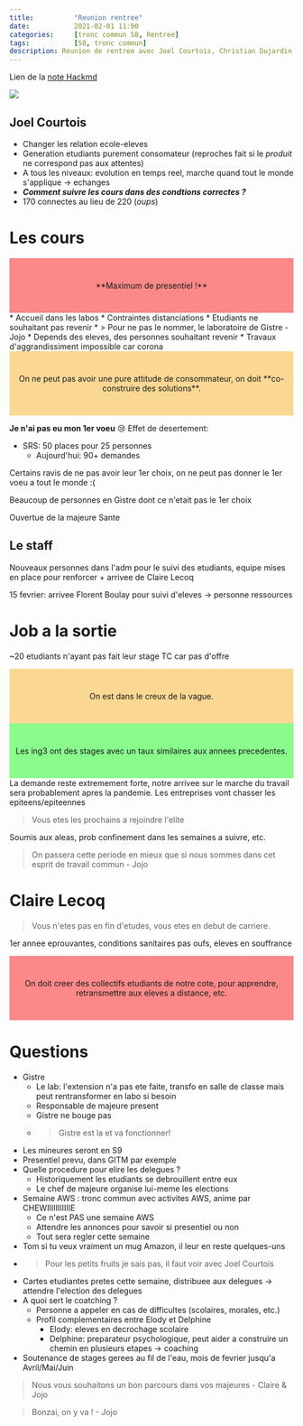 ```yaml
---
title:          "Reunion rentree"
date:           2021-02-01 11:00
categories:     [tronc commun S8, Rentree]
tags:           [S8, tronc commun]
description: Reunion de rentree avec Joel Courtois, Christian Dujardin et Claire Lecoq
---
```

Lien de la [note Hackmd](https://hackmd.io/@lemasymasa/HkZtmUHxu)

![](https://i.imgur.com/RzRbzKK.png)

## Joel Courtois
* Changer les relation ecole-eleves
* Generation etudiants purement consomateur (reproches fait si le *produit* ne correspond pas aux attentes)
* A tous les niveaux: evolution en temps reel, marche quand tout le monde s'applique $\rightarrow$ echanges
* ***Comment suivre les cours dans des condtions correctes ?***
* 170 connectes au lieu de 220 (*oups*)

# Les cours
<div style="background-color:rgba(252, 23, 23, 0.5); text-align:center; vertical-align: middle; padding:40px 0;"  markdown="1">
**Maximum de presentiel !**
</div>
* Accueil dans les labos
    * Contraintes distanciations
    * Etudiants ne souhaitant pas revenir
    * > Pour ne pas le nommer, le laboratoire de Gistre - Jojo
    * Depends des eleves, des personnes souhaitant revenir
    * Travaux d'aggrandissiment impossible car corona
<div style="background-color:rgba(250, 178, 45, 0.5); text-align:center; vertical-align: middle; padding:40px 0;"  markdown="1">
On ne peut pas avoir une pure attitude de consommateur, on doit **co-construire des solutions**.
</div>

**Je n'ai pas eu mon 1er voeu** :cry: 
Effet de desertement: 
* SRS: 50 places pour 25 personnes
    * Aujourd'hui: 90+ demandes

Certains ravis de ne pas avoir leur 1er choix, on ne peut pas donner le 1er voeu a tout le monde :(

Beaucoup de personnes en Gistre dont ce n'etait pas le 1er choix

Ouvertue de la majeure Sante
## Le staff
Nouveaux personnes dans l'adm pour le suivi des etudiants, equipe mises en place pour renforcer + arrivee de Claire Lecoq

15 fevrier: arrivee Florent Boulay pour suivi d'eleves $\rightarrow$ personne ressources

# Job a la sortie
~20 etudiants n'ayant pas fait leur stage TC car pas d'offre
<div style="background-color:rgba(250, 178, 45, 0.5); text-align:center; vertical-align: middle; padding:40px 0;"  markdown="1">
On est dans le creux de la vague.
</div>
<div style="background-color:rgba(23, 252, 31, 0.5); text-align:center; vertical-align: middle; padding:40px 0;"  markdown="1">
Les ing3 ont des stages avec un taux similaires aux annees precedentes.
</div>
La demande reste extremement forte, notre arrivee sur le marche du travail sera probablement apres la pandemie. Les entreprises vont chasser les epiteens/epiteennes

> Vous etes les prochains a rejoindre l'elite


Soumis aux aleas, prob confinement dans les semaines a suivre, etc.
> On passera cette periode en mieux que si nous sommes dans cet esprit de travail commun - Jojo

# Claire Lecoq
> Vous n'etes pas en fin d'etudes, vous etes en debut de carriere.

1er annee eprouvantes, conditions sanitaires pas oufs, eleves en souffrance

<div style="background-color:rgba(252, 23, 23, 0.5); text-align:center; vertical-align: middle; padding:40px 0;"  markdown="1">
On doit creer des collectifs etudiants de notre cote, pour apprendre, retransmettre aux eleves a distance, etc.
</div>

# Questions
* Gistre
    * Le lab: l'extension n'a pas ete faite, transfo en salle de classe mais peut rentransformer en labo si besoin
    * Responsable de majeure present 
    * Gistre ne bouge pas
    * > Gistre est la et va fonctionner!
* Les mineures seront en S9
* Presentiel prevu, dans GITM par exemple
* Quelle procedure pour elire les delegues ?
    * Historiquement les etudiants se debrouillent entre eux
    * Le chef de majeure organise lui-meme les elections
* Semaine AWS : tronc commun avec activites AWS, anime par CHEWIIIIIIIIIIIE
    * Ce n'est PAS une semaine AWS
    * Attendre les annonces pour savoir si presentiel ou non
    * Tout sera regler cette semaine
* Tom si tu veux vraiment un mug Amazon, il leur en reste quelques-uns
* > Pour les petits fruits je sais pas, il faut voir avec Joel Courtois
* Cartes etudiantes pretes cette semaine, distribuee aux delegues $\rightarrow$ attendre l'election des delegues
* A quoi sert le coatching ? 
    * Personne a appeler en cas de difficultes (scolaires, morales, etc.)
    * Profil complementaires entre Elody et Delphine
        * Elody: eleves en decrochage scolaire
        * Delphine: preparateur psychologique, peut aider a construire un chemin en plusieurs etapes $\rightarrow$ coaching
* Soutenance de stages gerees au fil de l'eau, mois de fevrier jusqu'a Avril/Mai/Juin


> Nous vous souhaitons un bon parcours dans vos majeures - Claire & Jojo

> Bonzai, on y va ! - Jojo